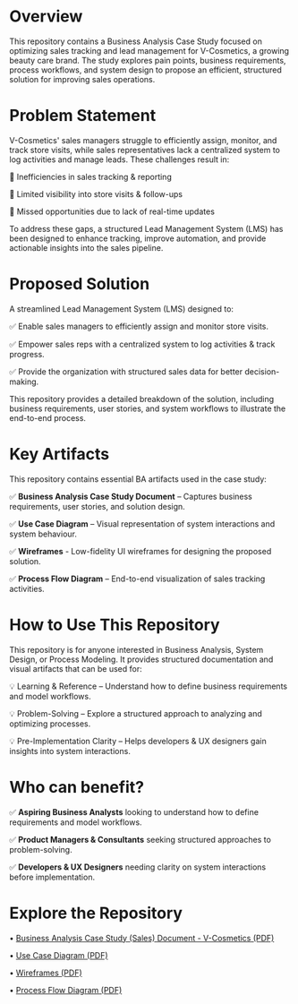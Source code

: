 # **Overview**
This repository contains a Business Analysis Case Study focused on optimizing sales tracking and lead management for V-Cosmetics, a growing beauty care brand. The study explores pain points, business requirements, process workflows, and system design to propose an efficient, structured solution for improving sales operations.

# **Problem Statement**
V-Cosmetics' sales managers struggle to efficiently assign, monitor, and track store visits, while sales representatives lack a centralized system to log activities and manage leads. These challenges result in:

🚩 Inefficiencies in sales tracking & reporting

🚩 Limited visibility into store visits & follow-ups

🚩 Missed opportunities due to lack of real-time updates

To address these gaps, a structured Lead Management System (LMS) has been designed to enhance tracking, improve automation, and provide actionable insights into the sales pipeline.

# **Proposed Solution**
A streamlined Lead Management System (LMS) designed to:

✅ Enable sales managers to efficiently assign and monitor store visits.

✅ Empower sales reps with a centralized system to log activities & track progress.

✅ Provide the organization with structured sales data for better decision-making.

This repository provides a detailed breakdown of the solution, including business requirements, user stories, and system workflows to illustrate the end-to-end process.

# **Key Artifacts**
This repository contains essential BA artifacts used in the case study:

✅ **Business Analysis Case Study Document** – Captures business requirements, user stories, and solution design.

✅ **Use Case Diagram** – Visual representation of system interactions and system behaviour.

✅ **Wireframes** - Low-fidelity UI wireframes for designing the proposed solution.

✅ **Process Flow Diagram** – End-to-end visualization of sales tracking activities.

# **How to Use This Repository**
This repository is for anyone interested in Business Analysis, System Design, or Process Modeling. It provides structured documentation and visual artifacts that can be used for:

💡 Learning & Reference – Understand how to define business requirements and model workflows.

💡 Problem-Solving – Explore a structured approach to analyzing and optimizing processes.

💡 Pre-Implementation Clarity – Helps developers & UX designers gain insights into system interactions.

# **Who can benefit?**

✅ **Aspiring Business Analysts** looking to understand how to define requirements and model workflows.

✅ **Product Managers & Consultants** seeking structured approaches to problem-solving.

✅ **Developers & UX Designers** needing clarity on system interactions before implementation.

# **Explore the Repository**
• [Business Analysis Case Study (Sales) Document - V-Cosmetics (PDF)](https://github.com/nitinskunigal/Business-Analysis-Case-Study-for-V-Cosmetics/blob/main/BA%20Case%20Study%20(Sales)%20Document%20-%20V-Cosmetics.pdf)

• [Use Case Diagram (PDF)](https://github.com/nitinskunigal/Business-Analysis-Case-Study-on-Sales-Tracking/blob/main/Use%20Case%20Diagram%20-%20LMS.pdf)

• [Wireframes (PDF)](https://github.com/nitinskunigal/Business-Analysis-Case-Study-on-Sales-Tracking/blob/main/Wireframes%20-%20LMS.pdf)

• [Process Flow Diagram (PDF)](https://github.com/nitinskunigal/Business-Analysis-Case-Study-on-Sales-Tracking/blob/main/Process%20Flow%20Diagram%20-%20LMS.pdf)

